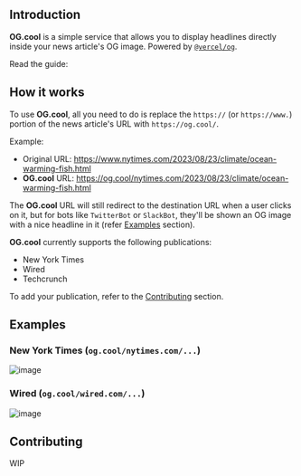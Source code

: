 ## Introduction

**OG.cool** is a simple service that allows you to display headlines directly inside your news article's OG image. Powered by [`@vercel/og`](https://vercel.com/docs/functions/edge-functions/og-image-generation).

Read the guide:

## How it works

To use **OG.cool**, all you need to do is replace the `https://` (or `https://www.`) portion of the news article's URL with `https://og.cool/`.

Example: 
- Original URL: https://www.nytimes.com/2023/08/23/climate/ocean-warming-fish.html
- **OG.cool** URL: https://og.cool/nytimes.com/2023/08/23/climate/ocean-warming-fish.html

The **OG.cool** URL will still redirect to the destination URL when a user clicks on it, but for bots like `TwitterBot` or `SlackBot`, they'll be shown an OG image with a nice headline in it (refer [Examples](#examples) section).

**OG.cool** currently supports the following publications:

- New York Times
- Wired
- Techcrunch

To add your publication, refer to the [Contributing](#contributing) section.

## Examples

### New York Times (`og.cool/nytimes.com/...`)

![image](https://github.com/steven-tey/og.cool/assets/28986134/e25c36b0-c4ca-4502-b5e5-5968bb860644)

### Wired (`og.cool/wired.com/...`)

![image](https://github.com/steven-tey/og.cool/assets/28986134/04cac805-0050-4b88-9e23-dcccfc0bf769)

## Contributing

WIP
